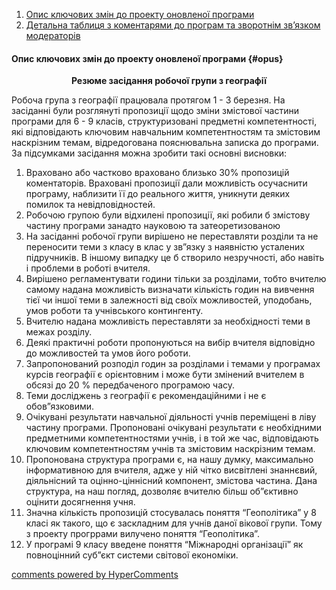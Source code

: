 <div id="hypercomments_widget" class="js-hypercomments-widget invisible"></div>

1. [Опис ключових змін до проекту оновленої програми](#opus)
2. [Детальна таблиця з коментарями до програм та зворотнім зв’язком модераторів](#table)

#### Опис ключових змін  до проекту оновленої  програми {#opus}

<p align="center"><b>Резюме засідання  робочої  групи  з  географії</b></p>

Робоча  група  з  географії  працювала  протягом  1 - 3  березня. На  засіданні  були  розглянуті  пропозиції  щодо  зміни  змістової  частини  програми  для  6 - 9  класів, структуризовані  предметні  компетентності, які  відповідають  ключовим  навчальним  компетентностям  та  змістовим  наскрізним  темам, відредогована  пояснювальна  записка  до  програми. За  підсумками  засідання  можна  зробити  такі  основні  висновки:

1.	Враховано  або  частково  враховано  близько 30%  пропозицій  коментаторів. Враховані  пропозиції  дали  можливість  осучаснити  програму, наблизити  її  до  реального  життя, уникнути  деяких  помилок  та  невідповідностей.
2.	Робочою  групою  були  відхилені пропозиції, які  робили  б  змістову  частину  програми  занадто  науковою  та  затеоретизованою
3.	На  засіданні  робочої  групи  вирішено  не  переставляти  розділи  та  не  переносити  теми  з  класу  в  клас  у  зв”язку  з  наявністю  усталених  підручників. В  іншому  випадку  це  б  створило  незручності, або  навіть  і  проблеми  в  роботі  вчителя.
4.	Вирішено  регламентувати  години  тільки  за  розділами, тобто  вчителю  самому  надана  можливість  визначати  кількість  годин  на  вивчення  тієї  чи  іншої  теми  в  залежності  від  своїх  можливостей, уподобань, умов  роботи  та  учнівського  контингенту.
5.	Вчителю  надана  можливість  переставляти  за  необхідності  теми  в  межах  розділу.
6.	Деякі  практичні  роботи  пропонуються  на  вибір  вчителя  відповідно  до  можливостей  та  умов  його  роботи.
7.	Запропонований розподіл годин за розділами і темами у програмах курсів географії є орієнтовним і може бути змінений вчителем в обсязі до 20 % передбаченого програмою часу. 
8.	Теми  досліджень  з  географії  є  рекомендаційними  і  не  є  обов”язковими.
9.	Очікувані  результати  навчальної  діяльності  учнів  переміщені  в  ліву  частину  програми. Пропоновані  очікувані  результати  є  необхідними  предметними  компетентностями  учнів, і  в  той  же  час, відповідають  ключовим  компетентностям учнів  та  змістовим  наскрізним  темам.
10.	Пропонована  структура  програми  є, на  нашу  думку, максимально  інформативною  для  вчителя, адже  у  ній  чітко  висвітлені  знаннєвий, діяльнісний  та  оцінно-ціннісний  компонент, змістова  частина. Дана  структура, на  наш  погляд, дозволяє  вчителю  більш  об”єктивно  оцінити  досягнення  учня.
11.	Значна  кількість  пропозицій  стосувалась  поняття  “Геополітика”  у  8  класі  як  такого, що  є  заскладним  для  учнів  даної  вікової  групи. Тому  з  проекту  прогррами  вилучено  поняття  “Геополітика”.
12.	У  програмі  9  класу  введене  поняття  “Міжнародні  організації”  як  повноцінний  суб”єкт  системи  світової  економіки.

<!--
#### Детальна таблиця з коментарями до програм та зворотнім зв’язком модераторів{#table}

Для того, щоб детально ознайомитися з врахованими/неврахованими коментарями дописувачів на EdEra під час першого етапу обговорення, перейдіть за посиланням. 
<br>


<center><a href="https://drive.google.com/file/d/0B2LCoyWVMpMSVXVRQW5WY0txSVk/view?usp=sharing" target="_blank"><button type="button" class="btn btn-primary" aria-haspopup="true" aria-expanded="false">Таблиця з коментарями</button></a></center>
-->

<div class="js-hypercomments-container">
    <a href="http://hypercomments.com" class="hc-link" title="comments widget">comments powered by HyperComments</a>
</div>